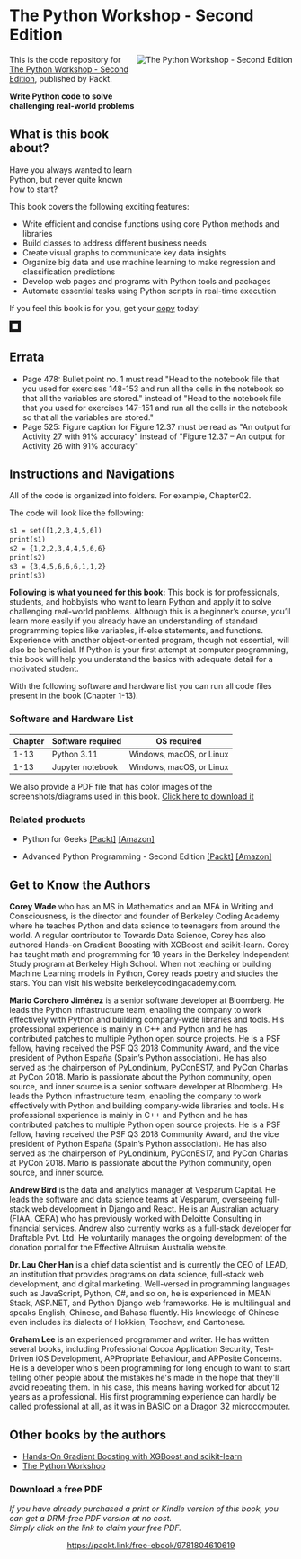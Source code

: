 


# The Python Workshop - Second Edition

<a href="https://www.packtpub.com/product/the-python-workshop-second-edition/9781804610619?utm_source=github&utm_medium=repository&utm_campaign=9781804610619"><img src="https://static.packt-cdn.com/products/9781804610619/cover/smaller" alt="The Python Workshop - Second Edition" height="256px" align="right"></a>

This is the code repository for [The Python Workshop - Second Edition](https://www.packtpub.com/product/the-python-workshop-second-edition/9781804610619?utm_source=github&utm_medium=repository&utm_campaign=9781804610619), published by Packt.

**Write Python code to solve challenging real-world problems**

## What is this book about?
Have you always wanted to learn Python, but never quite known how to start?

This book covers the following exciting features:
* Write efficient and concise functions using core Python methods and libraries
* Build classes to address different business needs
* Create visual graphs to communicate key data insights
* Organize big data and use machine learning to make regression and classification predictions
* Develop web pages and programs with Python tools and packages
* Automate essential tasks using Python scripts in real-time execution

If you feel this book is for you, get your [copy](https://www.amazon.com/dp/1804610615) today!

<a href="https://www.packtpub.com/?utm_source=github&utm_medium=banner&utm_campaign=GitHubBanner"><img src="https://raw.githubusercontent.com/PacktPublishing/GitHub/master/GitHub.png" 
alt="https://www.packtpub.com/" border="5" /></a>

## Errata

* Page 478: Bullet point no. 1 must read "Head to the notebook file that you used for exercises 148-153 and run all the cells in the notebook
so that all the variables are stored." instead of "Head to the notebook file that you used for exercises 147-151 and run all the cells in the notebook
so that all the variables are stored."
* Page 525: Figure caption for Figure 12.37 must be read as "An output for Activity 27 with 91% accuracy" instead of "Figure 12.37 – An output for Activity 26 with 91% accuracy"

## Instructions and Navigations
All of the code is organized into folders. For example, Chapter02.

The code will look like the following:
```
s1 = set([1,2,3,4,5,6])
print(s1)
s2 = {1,2,2,3,4,4,5,6,6}
print(s2)
s3 = {3,4,5,6,6,6,1,1,2}
print(s3)
```

**Following is what you need for this book:**
This book is for professionals, students, and hobbyists who want to learn Python and apply it to solve challenging real-world problems. Although this is a beginner’s course, you’ll learn more easily if you already have an understanding of standard programming topics like variables, if-else statements, and functions. Experience with another object-oriented program, though not essential, will also be beneficial. If Python is your first attempt at computer programming, this book will help you understand the basics with adequate detail for a motivated student.

With the following software and hardware list you can run all code files present in the book (Chapter 1-13).
### Software and Hardware List
| Chapter | Software required | OS required |
| -------- | ------------------------------------ | ----------------------------------- |
| 1-13 | Python 3.11 | Windows, macOS, or Linux |
| 1-13 | Jupyter notebook | Windows, macOS, or Linux |


We also provide a PDF file that has color images of the screenshots/diagrams used in this book. [Click here to download it](https://packt.link/KB00O)

### Related products
* Python for Geeks [[Packt]](https://www.packtpub.com/product/python-for-geeks/9781801070119?utm_source=github&utm_medium=repository&utm_campaign=9781801070119) [[Amazon]](https://www.amazon.com/dp/1801070113)

* Advanced Python Programming - Second Edition [[Packt]](https://www.packtpub.com/product/advanced-python-programming-second-edition/9781801814010?utm_source=github&utm_medium=repository&utm_campaign=9781801814010) [[Amazon]](https://www.amazon.com/dp/1801814015)



## Get to Know the Authors
**Corey Wade**
who has an MS in Mathematics and an MFA in Writing and Consciousness, is the director and founder of Berkeley Coding Academy where he teaches Python and data science to teenagers from around the world. A regular contributor to Towards Data Science, Corey has also authored Hands-on Gradient Boosting with XGBoost and scikit-learn. Corey has taught math and programming for 18 years in the Berkeley Independent Study program at Berkeley High School. When not teaching or building Machine Learning models in Python, Corey reads poetry and studies the stars. You can visit his website berkeleycodingacademy.com.

**Mario Corchero Jiménez**
is a senior software developer at Bloomberg. He leads the Python infrastructure team, enabling the company to work effectively with Python and building company-wide libraries and tools. His professional experience is mainly in C++ and Python and he has contributed patches to multiple Python open source projects. He is a PSF fellow, having received the PSF Q3 2018 Community Award, and the vice president of Python España (Spain’s Python association). He has also served as the chairperson of PyLondinium, PyConES17, and PyCon Charlas at PyCon 2018. Mario is passionate about the Python community, open source, and inner source.is a senior software developer at Bloomberg. He leads the Python infrastructure team, enabling the company to work effectively with Python and building company-wide libraries and tools. His professional experience is mainly in C++ and Python and he has contributed patches to multiple Python open source projects. He is a PSF fellow, having received the PSF Q3 2018 Community Award, and the vice president of Python España (Spain’s Python association). He has also served as the chairperson of PyLondinium, PyConES17, and PyCon Charlas at PyCon 2018. Mario is passionate about the Python community, open source, and inner source.

**Andrew Bird**
is the data and analytics manager at Vesparum Capital. He leads the software and data science teams at Vesparum, overseeing full-stack web development in Django and React. He is an Australian actuary (FIAA, CERA) who has previously worked with Deloitte Consulting in financial services. Andrew also currently works as a full-stack developer for Draftable Pvt. Ltd. He voluntarily manages the ongoing development of the donation portal for the Effective Altruism Australia website.

**Dr. Lau Cher Han**
is a chief data scientist and is currently the CEO of LEAD, an institution that provides programs on data science, full-stack web development, and digital marketing. Well-versed in programming languages such as JavaScript, Python, C#, and so on, he is experienced in MEAN Stack, ASP.NET, and Python Django web frameworks. He is multilingual and speaks English, Chinese, and Bahasa fluently. His knowledge of Chinese even includes its dialects of Hokkien, Teochew, and Cantonese.

**Graham Lee**
is an experienced programmer and writer. He has written several books, including Professional Cocoa Application Security, Test-Driven iOS Development, APPropriate Behaviour, and APPosite Concerns. He is a developer who's been programming for long enough to want to start telling other people about the mistakes he's made in the hope that they'll avoid repeating them. In his case, this means having worked for about 12 years as a professional. His first programming experience can hardly be called professional at all, as it was in BASIC on a Dragon 32 microcomputer.

## Other books by the authors
* [Hands-On Gradient Boosting with XGBoost and scikit-learn](https://www.packtpub.com/product/hands-on-gradient-boosting-with-xgboost-and-scikit-learn/9781839218354?utm_source=github&utm_medium=repository&utm_campaign=9781839218354)
* [The Python Workshop](https://www.packtpub.com/product/the-python-workshop/9781839218859?utm_source=github&utm_medium=repository&utm_campaign=9781839218859)

### Download a free PDF

 <i>If you have already purchased a print or Kindle version of this book, you can get a DRM-free PDF version at no cost.<br>Simply click on the link to claim your free PDF.</i>
<p align="center"> <a href="https://packt.link/free-ebook/9781804610619">https://packt.link/free-ebook/9781804610619 </a> </p>
